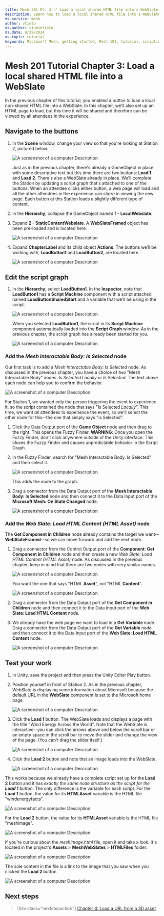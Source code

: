 ```yaml
---
title: Mesh 201 Pt. 3':' Load a local shared HTML file into a WebSlate
description: Learn how to load a local shared HTML file into a WebSlate.
ms.service: mesh
author: vtieto
ms.author: vinnietieto
ms.date: 8/29/2024
ms.topic: tutorial
keywords: Microsoft Mesh, getting started, Mesh 101, tutorial, scripting, visual scripting, code, coding, interactivity, webslates, HTML
---
```


# Mesh 201 Tutorial Chapter 3: Load a local shared HTML file into a WebSlate

In the previous chapter of this tutorial, you enabled a button to load a local non-shared HTML file into a WebSlate. In this chapter, we'll also set up an HTML page to load, but this time it will be shared and therefore can be viewed by all attendees in the experience.

## Navigate to the buttons

1. In the **Scene** window, change your view so that you're looking at Station 2, pictured below.

    ![A screenshot of a computer Description ](../../../media/mesh-201/032-station-one-one.png)

    Just as in the previous chapter, there's already a GameObject in place with some descriptive text but this time there are two buttons: **Load 1** and **Load 2**. There's also a WebSlate already in place. We'll complete the Station by updating a script graph that's attached to one of the buttons. When an attendee clicks either button, a web page will load and all the other attendees in the experience can *share* in viewing the new page. Each button at this Station loads a slightly different type of content.

1. In the **Hierarchy**, collapse the GameObject named **1 - LocalWebslate**.
1. Expand **2 - StaticContentWebslate**. A **WebSlateFramed** object has been pre-loaded and is located here.

    ![A screenshot of a computer Description ](../../../media/mesh-201/033-slate-in-hierarchy.png)

1. Expand **ChapterLabel** and its child object **Actions**. The buttons we'll be working with, **LoadButton1** and **LoadButton2**, are located here.

    ![A screenshot of a computer Description ](../../../media/mesh-201/034-buttons-in-hierarchy.png)

## Edit the script graph

1. In the **Hierarchy**, select **LoadButton1**. In the **Inspector**, note that **LoadButton1** has a **Script Machine** component with a script attached named **LoadButtonSharedStart** and a variable that we'll be using in the script.

    ![A screenshot of a computer Description ](../../../media/mesh-201/035-loadbutton1-script-graph.png)

    When you selected **LoadButton1**, the script in its **Script Machine** component automatically loaded into the **Script Graph** window. As in the previous chapter, the script graph has already been started for you.

    ![A screenshot of a computer Description ](../../../media/mesh-201/037-loadbutton1-script-graph.png)

### Add the *Mesh Interactable Body: Is Selected* node

Our first task is to add a *Mesh Interactable Body: Is Selected* node. As discussed in the previous chapter, you have a choice of *two* "Mesh Interactable Body" nodes: *Is Selected Locally* or *Is Selected*. The text above each node can help you to confirm the behavior.

![A screenshot of a computer Description ](../../../media/mesh-201/027-is-selected-local-or-global.png)

For Station 1, we wanted only the person triggering the event to experience it, so the script contained the node that says "Is Selected *Locally*". This time, we want *all* attendees to experience the event, so we'll select the other node for this--the one that simply says "Is Selected".

1. Click the Data Output port of the **Game Object** node and then drag to the right. This opens the Fuzzy Finder. **WARNING**: Once you open the Fuzzy Finder, don't click anywhere outside of the Unity interface. This closes the Fuzzy Finder and causes unpredictable behavior in the Script Graph.
1. In the Fuzzy Finder, search for "Mesh Interactable Body: Is Selected" and then select it. 

    ![A screenshot of a computer Description ](../../../media/mesh-201/038-is-selected-menu-item.png)

    This adds the node to the graph.

1. Drag a connector from the Data Output port of the **Mesh Interactable Body: Is Selected** node and then connect it to the Data Input port of the **Microsoft Mesh: On State Changed** node.

    ![A screenshot of a computer Description ](../../../media/mesh-201/039-connect-to-on-state-changed.png)

### Add the *Web Slate: Load HTML Content (HTML Asset)* node

The **Get Component in Children** node already contains the target we want--**WebSlateFramed**--so we can move forward and add the next node.

1. Drag a connector from the Control Output port of the **Component: Get Component in Children** node and then create a new *Web Slate: Load HTML Content (HTML Asset)* node. As discussed in the previous chapter, keep in mind that there are two nodes with very similar names. 

    ![A screenshot of a computer Description ](../../../media/mesh-201/023-load-html-content.png)

    You want the one that says "HTML **Asset**", not "HTML **Content**".

    ![A screenshot of a computer Description ](../../../media/mesh-201/024-node-content-or-asset.png)

1. Drag a connector from the Data Output port of the **Get Component in Children** node and then connect it to the Data Input port of the **Web Slate: Load HTML Content** node.

1. We already have the web page we want to load in a **Get Variable** node. Drag a connector from the Data Output port of the **Get Variable** node and then connect it to the Data Input port of the **Web Slate: Load HTML Content** node.

    ![A screenshot of a computer Description ](../../../media/mesh-201/041-connect-variable-node.png)

## Test your work

1. In Unity, save the project and then press the Unity Editor Play button.

1. Position yourself in front of Station 2. As in the previous chapter, WebSlate is displaying some information about Microsoft because the default URL in the **WebSlate** component is set to the Microsoft home page.

    ![A screenshot of a computer Description ](../../../media/mesh-201/042-station-one-one-with-default-homepage.png)

1. Click the **Load 1** button. The WebSlate loads and displays a page with the title "Wind Energy Across the World". Note that the WebSlate is interactive--you can click the arrows above and below the scroll bar or an empty space in the scroll bar to move the slider and change the view of the page. (You can't drag the slider itself.)

    ![A screenshot of a computer Description ](../../../media/mesh-201/043-station-one-one-with-html-asset-loaded.png)

1. Click the **Load 2** button and note that an image loads into the WebSlate.

    ![A screenshot of a computer Description ](../../../media/mesh-201/044-station-one-one-with-image-loaded.png)

This works because we already have a complete script set up for the **Load 2** button and it has *exactly the same node structure as the script for the **Load 1** button*. The only difference is the variable for each script. For the **Load 1** button, the value for its **HTMLAsset** variable is the HTML file "windenergyfacts". 

![A screenshot of a computer Description ](../../../media/mesh-201/045-html-file-windenergyfacts.png)

For the **Load 2** button, the value for its **HTMLAsset** variable is the HTML file "meshimage".

![A screenshot of a computer Description ](../../../media/mesh-201/046-html-file-meshimage.png)

If you're curious about the *meshimage.html* file, open it and take a look. It's located in the project's **Assets** > **MeshWebSlates** > **HTMLFiles** folder.

![A screenshot of a computer Description ](../../../media/mesh-201/047-meshimage-in-folder.png)

The sole content in the file is a link to the image that you saw when you clicked the **Load 2** button.

![A screenshot of a computer Description ](../../../media/mesh-201/048-meshimage-link.png)

## Next steps

> [!div class="nextstepaction"]
> [Chapter 4: Load a URL from a 3D asset](./mesh-201-04-webslate-3.md)
